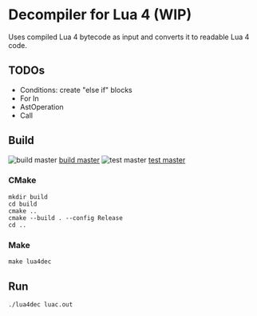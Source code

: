 # Decompiler for Lua 4 (WIP)

Uses compiled Lua 4 bytecode as input and converts it to readable Lua 4 code.

## TODOs

- Conditions: create "else if" blocks
- For In
- AstOperation
- Call

## Build
![build master](https://github.com/styinx/lua4dec/actions/workflows/build.yml/badge.svg?branch=master)
[build master](https://github.com/styinx/lua4dec/actions/workflows/build.yml)
![test master](https://github.com/styinx/lua4dec/actions/workflows/test.yml/badge.svg?branch=master)
[test master](https://github.com/styinx/lua4dec/actions/workflows/test.yml)

### CMake

```
mkdir build
cd build
cmake ..
cmake --build . --config Release
cd ..
```

### Make
```
make lua4dec
```

## Run

```
./lua4dec luac.out
```
